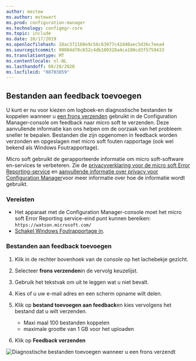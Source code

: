 ```yaml
---
author: mestew
ms.author: mstewart
ms.prod: configuration-manager
ms.technology: configmgr-core
ms.topic: include
ms.date: 10/17/2019
ms.openlocfilehash: 28ac372160e9c56c83977c42d40aec5d36c7eea4
ms.sourcegitcommit: 99084d70c032c4db109328a4ca100cd3f5759433
ms.translationtype: MT
ms.contentlocale: nl-NL
ms.lasthandoff: 08/20/2020
ms.locfileid: "88703859"
---
```

## <a name="attach-files-to-feedback"></a>Bestanden aan feedback toevoegen
<!--3555011-->
U kunt er nu voor kiezen om logboek-en diagnostische bestanden te koppelen wanneer u [een frons verzenden](../../../../understand/find-help.md#BKMK_1806Feedback) gebruikt in de Configuration Manager-console om feedback naar micro soft te verzenden. Deze aanvullende informatie kan ons helpen om de oorzaak van het probleem sneller te bepalen. Bestanden die zijn opgenomen in feedback worden verzonden en opgeslagen met micro soft fouten rapportage (ook wel bekend als Windows Foutrapportage).

Micro soft gebruikt de gerapporteerde informatie om micro soft-software en-services te verbeteren. Zie de [privacyverklaring voor de micro soft Error Reporting-service](https://privacy.microsoft.com/microsoft-error-reporting-privacy-statement) en [aanvullende informatie over privacy voor Configuration Manager](../../../../plan-design/security/additional-privacy.md)voor meer informatie over hoe de informatie wordt gebruikt.

### <a name="prerequisites"></a>Vereisten
- Het apparaat met de Configuration Manager-console moet het micro soft Error Reporting service-eind punt kunnen bereiken: `https://watson.microsoft.com/`
- [Schakel Windows Foutrapportage in](/powershell/module/windowserrorreporting).

### <a name="to-attach-files-to-feedback"></a>Bestanden aan feedback toevoegen

1. Klik in de rechter bovenhoek van de console op het lachebekje gezicht.
1. Selecteer **frons verzenden**in de vervolg keuzelijst.
1. Gebruik het tekstvak om uit te leggen wat u niet bevalt.
1. Kies of u uw e-mail adres en een scherm opname wilt delen.
1. Klik op **bestand toevoegen aan feedback**en kies vervolgens het bestand dat u wilt verzenden.
   - Maxi maal 100 bestanden koppelen
   - maximale grootte van 1 GB voor het uploaden

1. Klik op **Feedback verzenden**

![Diagnostische bestanden toevoegen wanneer u een frons verzendt](../../media/3556011-feedback-add-files.png)